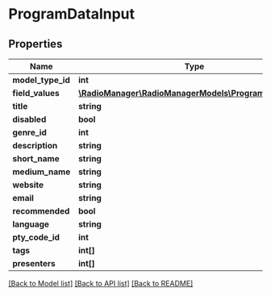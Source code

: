 # ProgramDataInput

## Properties
Name | Type | Description | Notes
------------ | ------------- | ------------- | -------------
**model_type_id** | **int** |  | 
**field_values** | [**\RadioManager\RadioManagerModels\ProgramFieldValues**](ProgramFieldValues.md) |  | [optional] 
**title** | **string** |  | 
**disabled** | **bool** |  | [optional] 
**genre_id** | **int** |  | [optional] 
**description** | **string** |  | [optional] 
**short_name** | **string** |  | [optional] 
**medium_name** | **string** |  | [optional] 
**website** | **string** |  | [optional] 
**email** | **string** |  | [optional] 
**recommended** | **bool** |  | [optional] 
**language** | **string** |  | [optional] 
**pty_code_id** | **int** |  | [optional] 
**tags** | **int[]** |  | [optional] 
**presenters** | **int[]** |  | [optional] 

[[Back to Model list]](../README.md#documentation-for-models) [[Back to API list]](../README.md#documentation-for-api-endpoints) [[Back to README]](../README.md)


